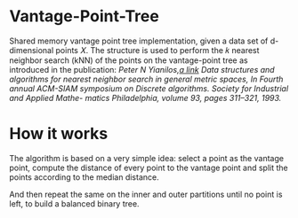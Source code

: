 # Vantage-Point-Tree
Shared memory vantage point tree implementation, given a data set of d-dimensional points 𝑋. The structure is used to perform the 𝑘 nearest neighbor search (kNN) of the points on the vantage-point tree as introduced in the publication:
*Peter N Yianilos,[a link](http://web.cs.iastate.edu/~honavar/nndatastructures.pdf) Data structures and algorithms for nearest neighbor search in general metric spaces, In
Fourth annual ACM-SIAM symposium on Discrete algorithms. Society for Industrial and Applied Mathe-
matics Philadelphia, volume 93, pages 311–321, 1993.*
# How it works
The algorithm is based on a very simple idea: select a point as the vantage point, compute the distance of every point
to the vantage point and split the points according to the median distance.

And then repeat the same on the inner and outer partitions until no point is left, to build a balanced binary tree.

